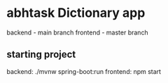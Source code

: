 # abhtask Dictionary app

backend - main branch 
frontend - master branch

## starting project

backend: ./mvnw spring-boot:run
frontend: npm start
